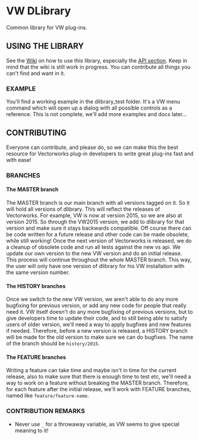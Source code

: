 VW DLibrary
========================================================================================================================

Common library for VW plug-ins.

## USING THE LIBRARY ###################################################################################################

See the [Wiki](https://bitbucket.org/dieterdworks/vw-dlibrary/wiki/Home) on how to use this library, especially the
[API section](https://bitbucket.org/dieterdworks/vw-dlibrary/wiki/browse/API). Keep in mind that the wiki is still work
in progress. You can contribute all things you can't find and want in it.

### EXAMPLE ############################################################################################################

You'll find a working example in the dlibrary_test folder. It's a VW menu command which will open up a dialog with all 
possible controls as a reference. This is not complete, we'll add more examples and docs later...

## CONTRIBUTING ########################################################################################################

Everyone can contribute, and please do, so we can make this the best resource for Vectorworks plug-in developers to 
write great plug-ins fast and with ease!

### BRANCHES ###########################################################################################################

#### The MASTER branch #################################################################################################

The MASTER branch is our main branch with all versions tagged on it. So it will hold all versions of dlibrary. This will
reflect the releases of Vectorworks. For example, VW is now at version 2015, so we are also at version 2015. So through
the VW2015 version, we add to dlibrary for that version and make sure it stays backwards compatible. Off course there
can be code written for a future release and other code can be made obsolete, while still working! Once the next version
of Vectorworks is released, we do a cleanup of obsolete code and run all tests against the new vs api. We update our own
version to the new VW version and do an initial release. This process will continue throughout the whole MASTER branch.
This way, the user will only have one version of dlibrary for his VW installation with the same version number.
 
#### The HISTORY branches ##############################################################################################

Once we switch to the new VW version, we aren't able to do any more bugfixing for previous version, or add any new code
for people that really need it. VW itself doesn't do any more bugfixing of previous versions, but to give developers
time to update their code, and to still being able to satisfy users of older version, we'll need a way to apply bugfixes
and new features if needed. Therefore, before a new version is released, a HISTORY branch will be made for the old
version to make sure we can do bugfixes. The name of the branch should be `history/2015`.

#### The FEATURE branches ##############################################################################################

Writing a feature can take time and maybe isn't in time for the current release, also to make sure that there is enough
time to test etc, we'll need a way to work on a feature without breaking the MASTER branch. Therefore, for each feature
after the initial release, we'll work with FEATURE branches, named like `feature/feature-name`.

### CONTRIBUTION REMARKS ###############################################################################################

- Never use `_` for a throwaway variable, as VW seems to give special meaning to it!

